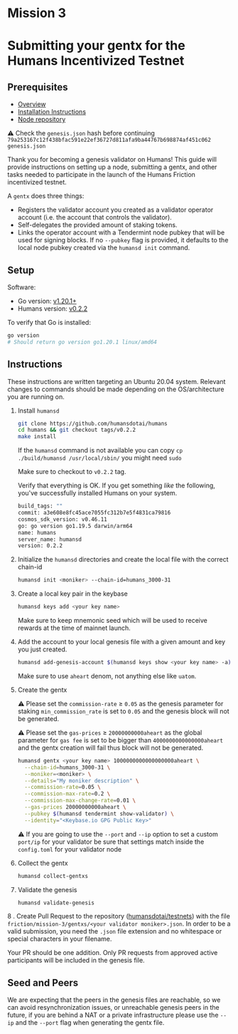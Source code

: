 # Mission 3
# Submitting your gentx for the Humans Incentivized Testnet

## Prerequisites

* [Overview](../../Readme.md)
* [Installation Instructions](../../Install.md)
* [Node repository](https://github.com/humansdotai/humans/)

⚠️ Check the `genesis.json` hash before continuing `79a253167c12f438bfac591e22ef36727d811afa9ba44767b698874af451c062  genesis.json`

Thank you for becoming a genesis validator on Humans! This guide will provide instructions on setting up a node, submitting a gentx, and other tasks needed to participate in the launch of the Humans Friction incentivized testnet.

A `gentx` does three things:

* Registers the validator account you created as a validator operator account (i.e. the account that controls the validator).
* Self-delegates the provided amount of staking tokens.
* Links the operator account with a Tendermint node pubkey that will be used for signing blocks. If no `--pubkey` flag is provided, it defaults to the local node pubkey created via the `humansd init` command.

## Setup

Software:

* Go version: [v1.20.1+](https://golang.org/dl/)
* Humans version: [v0.2.2](https://github.com/humansdotai/humans/releases)

To verify that Go is installed:

```sh
go version
# Should return go version go1.20.1 linux/amd64
```

## Instructions

These instructions are written targeting an Ubuntu 20.04 system.  Relevant changes to commands should be made depending on the OS/architecture you are running on.

1. Install `humansd`

   ```bash
   git clone https://github.com/humansdotai/humans
   cd humans && git checkout tags/v0.2.2
   make install
   ```

   If the `humansd` command is not available you can copy `cp ./build/humansd /usr/local/sbin/` you might need `sudo`

   Make sure to checkout to `v0.2.2` tag.

   Verify that everything is OK. If you get something *like* the following, you've successfully installed Humans on your system.

   ```sh
   build_tags: ""
   commit: a3e608e8fc45ace7055fc312b7e5f4831ca79816
   cosmos_sdk_version: v0.46.11
   go: go version go1.19.5 darwin/arm64
   name: humans
   server_name: humansd
   version: 0.2.2
   ```

2. Initialize the `humansd` directories and create the local file with the correct chain-id

   ```bash
   humansd init <moniker> --chain-id=humans_3000-31
   ```

3. Create a local key pair in the keybase

   ```bash
   humansd keys add <your key name>
   ```

   Make sure to keep mnemonic seed which will be used to receive rewards at the time of mainnet launch.

4. Add the account to your local genesis file with a given amount and key you just created.

   ```bash
   humansd add-genesis-account $(humansd keys show <your key name> -a) 1040000000000000000aheart
   ```

   Make sure to use `aheart` denom, not anything else like `uatom`.

5. Create the gentx

   ⚠️ Please set the `commission-rate` ≥ `0.05` as the genesis parameter for staking `min_commission_rate` is set to `0.05` and the genesis block will not be generated.

   ⚠️ Please set the `gas-prices` ≥ `20000000000aheart` as the global parameter for  `gas fee` is set to be bigger than `4000000000000000aheart` and the gentx creation will fail thus block will not be generated.

   ```bash
   humansd gentx <your key name> 1000000000000000000aheart \
     --chain-id=humans_3000-31 \
     --moniker=<moniker> \
     --details="My moniker description" \
     --commission-rate=0.05 \
     --commission-max-rate=0.2 \
     --commission-max-change-rate=0.01 \
     --gas-prices 20000000000aheart \
     --pubkey $(humansd tendermint show-validator) \
     --identity="<Keybase.io GPG Public Key>"
   ```

   ⚠️ If you are going to use the `--port` and `--ip` option to set a custom `port/ip` for your validator be sure that settings match inside the `config.toml` for your validator node
6. Collect the gentx

    ```bash
    humansd collect-gentxs
    ```

7. Validate the genesis

    ```bash
    humansd validate-genesis
    ```

8 . Create Pull Request to the repository ([humansdotai/testnets](https://github.com/humansdotai/testnets)) with the file  `friction/mission-3/gentxs/<your validator moniker>.json`. In order to be a valid submission, you need the `.json` file extension and no whitespace or special characters in your filename.

Your PR should be one addition. Only PR requests from approved active participants will be included in the genesis file.

## Seed and Peers

We are expecting that the peers in the genesis files are reachable, so we can avoid resynchronization issues, or unreachable genesis peers in the future, if you are behind a NAT or a private infrastructure please use the `--ip` and the `--port` flag when generating the gentx file.
